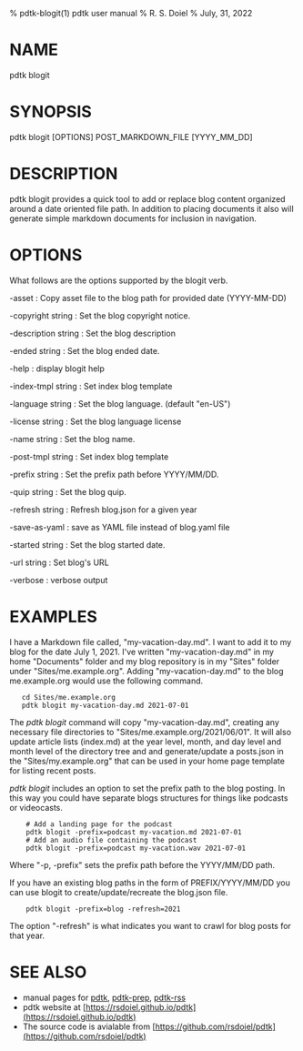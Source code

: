 % pdtk-blogit(1) pdtk user manual
% R. S. Doiel
% July, 31, 2022

# NAME

pdtk blogit

# SYNOPSIS

pdtk blogit [OPTIONS] POST_MARKDOWN_FILE [YYYY_MM_DD]

# DESCRIPTION

pdtk blogit provides a quick tool to add or replace blog content
organized around a date oriented file path. In addition to
placing documents it also will generate simple markdown documents
for inclusion in navigation.

# OPTIONS

What follows are the options supported by the blogit verb.

-asset
: Copy asset file to the blog path for provided date (YYYY-MM-DD)

-copyright string
: Set the blog copyright notice.

-description string
: Set the blog description

-ended string
: Set the blog ended date.

-help
: display blogit help

-index-tmpl string
: Set index blog template

-language string
: Set the blog language. (default "en-US")

-license string
: Set the blog language license

-name string
: Set the blog name.

-post-tmpl string
: Set index blog template

-prefix string
: Set the prefix path before YYYY/MM/DD.

-quip string
: Set the blog quip.

-refresh string
: Refresh blog.json for a given year

-save-as-yaml
: save as YAML file instead of blog.yaml file

-started string
: Set the blog started date.

-url string
: Set blog's URL

-verbose
: verbose output


# EXAMPLES

I have a Markdown file called, "my-vacation-day.md". I want to
add it to my blog for the date July 1, 2021.  I've written
"my-vacation-day.md" in my home "Documents" folder and my blog
repository is in my "Sites" folder under "Sites/me.example.org".
Adding "my-vacation-day.md" to the blog me.example.org would
use the following command.

```shell
   cd Sites/me.example.org
   pdtk blogit my-vacation-day.md 2021-07-01
```

The *pdtk blogit* command will copy "my-vacation-day.md",
creating any necessary file directories to 
"Sites/me.example.org/2021/06/01".  It will also update article 
lists (index.md) at the year level, month, and day level and month
level of the directory tree and and generate/update a posts.json
in the "Sites/my.example.org" that can be used in your home page
template for listing recent posts.

*pdtk blogit* includes an option to set the prefix path to
the blog posting.  In this way you could have separate blogs 
structures for things like podcasts or videocasts.

```shell
    # Add a landing page for the podcast
    pdtk blogit -prefix=podcast my-vacation.md 2021-07-01
    # Add an audio file containing the podcast
    pdtk blogit -prefix=podcast my-vacation.wav 2021-07-01
```

Where "-p, -prefix" sets the prefix path before the YYYY/MM/DD path.


If you have an existing blog paths in the form of
PREFIX/YYYY/MM/DD you can use blogit to create/update/recreate
the blog.json file.

```shell
    pdtk blogit -prefix=blog -refresh=2021
```

The option "-refresh" is what indicates you want to crawl
for blog posts for that year.

# SEE ALSO

- manual pages for [pdtk](pdtk.1.html), [pdtk-prep](pdtk-prep.1.html), [pdtk-rss](pdtk-rss.1.html)
- pdtk website at [https://rsdoiel.github.io/pdtk](https://rsdoiel.github.io/pdtk)
- The source code is avialable from [https://github.com/rsdoiel/pdtk](https://github.com/rsdoiel/pdtk)

